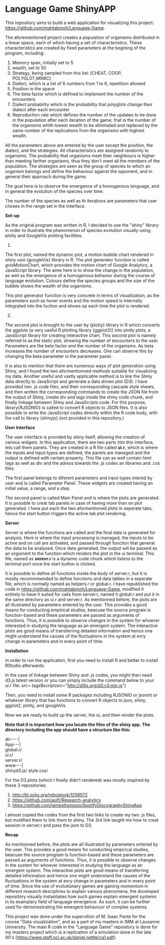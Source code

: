 # Language Game ShinyAPP
This repository aims to build a web application for visualizing this project: https://github.com/mahtabmoh/Language-Game.

The aforementioned project creates a population of organisms distributed in a linear space, each of which having a set of characteristics. These characteristics are 
created by fixed parameters at the begining of the program, including:

1. Memory span, initially set to 5
2. wealth, set to 50
3. Strategy, being sampled from this list: [CHEAT, COOP, POLYGLOT,MIMIC]
4. Dialect, which is a list of 6 numbers from 1 to 6, repetition allowed
5. Position in the space
6. The beta factor which is defined to implement the number of the encounters
7. Dialect probability which is the probability that polyglots change their dialect after each encounter
8. Reproduction rate which defines the number of the updates to be done in the population after each iteration of the game, that is the number of the organisms whith lowest wealth to be eliminated and replaced by the same number of the replications from the organisms with highest wealth.


All the parameters above are entered by the user except the position, the dialect, and the strategies. All characteristics are assigned randomly to  organisms. The probability that organisms meet their neighbours is higher than meeting farther organisms, thus they don't meet all the members of the population. The strategies are seen as the group of species to which an organism belongs and define the behaviour against the opponent, and in general their approach during the game.

The goal here is to observe the emergence of a homogenous language, and in general the evolution of the species over time.

The number of the species as well as th iterations are parameters that user choses in the range set in the interface.

<b> Set-up </b>

As the original program was written in R, I decided to use the "shiny" library in order to illustrate the phenomenon of species evolution visually using plotly and GoogleVis plotting facilities.

1.
The first plot, named the dynamic plot, a motion bubble chart rendered in shiny usin {googleVis} library in R. The plot generator function is called gvisMotionChart, which provides the motion chart of Google Analytics, a JavaScript library.
The aime here is to show the change in the population, as well as the emergence of a homogenous behavior during the course of language evolution. Colours define the species groups and the size of the bubble shows the wealth of the organisms.

This plot generator function is very concrete in terms of visualization, as the parameters such az hover events and the motion speed is internally integrated into the fuction and shows op each time the plot is rendered.

2.
The second plot is brought to the user by {plotly} library in R which converts the ggplots (a very useful R plotting library {ggplot2}) into plotly plots, a JavaScript library for creating interactive chart. This second plot is namely referred to as the static plot, showing the number of encounters to the user. Parameters are the beta factor and the number of the organisms. As beta increases the number of encounters decreases. One can observe this by changing the beta parameter in the parameter panel. 

It is also to mention that there are numerous ways of plot generation using Shiny, and I found the two aformentionned methods suitable for visualizing my data. 
Another useful and vastly applicable method is to link the Shiny data directly to JavaScript and generate a data driven plot (D3).
I have provided two .js code files, and their corresponding cascade style sheets, and then written the corresponding commands to create the JSON file from the output of Shiny, create div and tags inside the shiny code chunk, and finally linkage between Shiny and JavaScripts code. For this purpose, library{RJSONIO} is called to convert R objects to JSON files.
It is also possible to write the JavaScript codes directly within the R code body, with the call to library {shinyjs} (not provided in this repository.)


<b> User Interface </b>

The user interface is provided by shiny itself, allowing the creation of various widgets.
In this application, there are two parts into this interface, lets call them panels. They are created in a R file called <b>ui.r</b>, which is where the inputs and input types are defined, the panels are managed and the output is defined with certain property. This file can as well contain html tags as well as div and the adress towards the .js codes an libraries and .css files. 

The first panel belongs to diferent parameters and input types intered by user and is called Parameter Panel. These widgets are created having an initial value, a range, and a step. 

The second panel is called Main Panel and is where the plots are generated. It is possible to creat tab panels in case of having more than on plot generated. I have put each the two aformentioned plots in seperate tabs, hence the start button triggers the active tab plot rendering.

<b> Server </b>

Server is where the functions are called and the final data is generated for analysis. Here is where the input processing is managed, the inputs to be active and on call are activated, and passed through function that generat the data to be analysed. Once data generated, the output will be passed as an orgument to the function which renders the plot in the ui terminal.
This file, named as <b>serevr.r</b> is a dynamic code chunk which listens to the terminal port once the start button is clicked.

It is possible to define all functions inside the body of server.r, but it is mostly recommmended to define functions and data tables in a seperate file, which is normally named as helpers.r or global.r. I have republished the code in https://github.com/mahtabmoh/Language-Game, modified it entirely to have it suited for calls from server.r, named it global.r and put it in the same directory as ui.r and server.r.
As mentionned before, the plots are all illustrated by parameters entered by the user. This provides a good means for conducting empirical studies, beacuse the source program is function-based and these parameters are passed as arguments of functions. Thus, it is possible to observe changes in the system for whoever interested in studying the language as an emergent system. The interactive plots are good means of transferring detailed information and hence one might understand the causes of the fluctuations in the system at evry change in parameters and in every point of time. 

<b> Installation </b>

In order to run the application, first you need to install R and better to install RStudio afterwards. 

In the case of linkage between Shiny and .js codes, you might then need d3.js latest version or you can simply include the command below to your ui.r file:
src= tags$script(src="http://d3js.org/d3.v3.min.js") 

Then, you need to install some R packages including RJSONIO or jsonint or whatever library that has functions to convert R objects to json, shiny, ggplot2, plotly, and googleVis.

Now we are ready to build up the server, the ui, and then render the plots.

<b> Note that it is important how you locate the files of the shiny app. The directory including the app should have a structure like this: </b>

dir----|                                                                                                                                
        App---|                                                                                                                         
              global.r/                                                                                                                 
              ui.r/                                                                                                                     
              server.r/                                                                                                                 
              www---|                                                                                                                   
                    shinyd3.js/
                    style.css/

For the D3 plots (which I finally didn't rendered) was mostly inspired by these 3 repositories:

1. http://bl.ocks.org/mbostock/1256572
2. https://github.com/asifr/Research-analytics
3. https://github.com/jamesthomson/SpotifyDiscographyShinyApp

I almost copied the codes from the first two links to create my two .js files, but modified them to link them to shiny. The 3rd link taught me how to creat session in server.r and pass the json to D3.


<b>Recap</b>

As mentionned before, the plots are all illustrated by parameters entered by the user. This provides a good means for conducting empirical studies, beacuse the source program is function-based and these parameters are passed as arguments of functions. Thus, it is possible to observe changes in the system for whoever interested in studying the language as an emergent system. The interactive plots are good means of transferring detailed information and hence one might understand the causes of the fluctuations in the system at evry change in parameters and in every point of time. 
Since the use of evolutionary games are gaining momentum in different research desciplines to explain variuos phenomena, the doveloped repository visually instantiates how such games explain emergent systems in its examplary field of language emergence. As such, it can be further used for demonestrating the emergent behaviuor of complex systems. 

This project was done under the supervition of M. Isaac Pante for the course "Data visualization", and as a part of my masters in IMM at Lausanne University. The main R code in the "Language Game" repository is done for my masters project which is a replication of a simulation done in the late 90's (https://www.staff.ncl.ac.uk/daniel.nettle/ca1.pdf).




